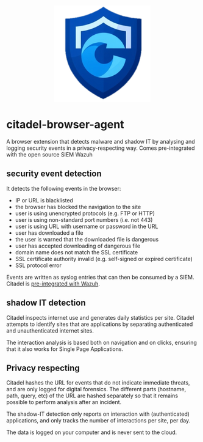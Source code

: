 <div align="center">
  <img alt="Citadel logo" src="gui/images/logo.png" width="50%">
</div>

# citadel-browser-agent
A browser extension that detects malware and shadow IT by analysing and logging security events in a privacy-respecting way. Comes pre-integrated with the open source SIEM Wazuh

## security event detection
It detects the following events in the browser:
* IP or URL is blacklisted
* the browser has blocked the navigation to the site
* user is using unencrypted protocols (e.g. FTP or HTTP)
* user is using non-standard port numbers (i.e. not 443)
* user is using URL with username or password in the URL
* user has downloaded a file
* the user is warned that the downloaded file is dangerous
* user has accepted downloading of dangerous file
* domain name does not match the SSL certificate
* SSL certificate authority invalid (e.g. self-signed or expired certificate)
* SSL protocol error

Events are written as syslog entries that can then be consumed by a SIEM. Citadel is [pre-integrated with Wazuh](/doc/wazuh.md).


## shadow IT detection
Citadel inspects internet use and generates daily statistics per site. Citadel attempts to identify sites that are applications by separating authenticated and unauthenticated internet sites.

The interaction analysis is based both on navigation and on clicks, ensuring that it also works for Single Page Applications.


## Privacy respecting
Citadel hashes the URL for events that do not indicate immediate threats, and are only logged for digital forensics. The different parts (hostname, path, query, etc) of the URL are hashed separately so that it remains possible to perform analysis after an incident.

The shadow-IT detection only reports on interaction with (authenticated) applications, and only tracks the number of interactions per site, per day.

The data is logged on your computer and is never sent to the cloud.